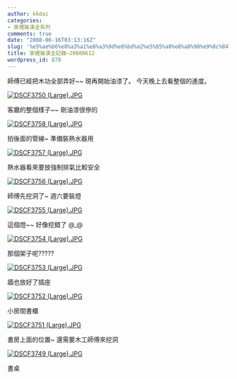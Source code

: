 ```yaml
---
author: kkdai
categories:
- 家裡裝潢全系列
comments: true
date: "2008-06-16T03:13:16Z"
slug: '%e5%ae%b6%e8%a3%a1%e8%a3%9d%e6%bd%a2%e5%85%a8%e8%a8%98%e9%8c%84-20080612'
title: 家裡裝潢全記錄–20080612
wordpress_id: 878
---
```


師傅已經把木功全部弄好~~ 現再開始油漆了。 今天晚上去看整個的進度。

[![DSCF3750 (Large).JPG](http://farm4.static.flickr.com/3110/2581508036_10f23fff53.jpg)](http://www.flickr.com/photos/27643002@N00/2581508036/)

客廳的整個樣子~~ 剛油漆很慘的


<!--more-->
 

[![DSCF3758 (Large).JPG](http://farm4.static.flickr.com/3180/2581510878_d27e5e0788.jpg)](http://www.flickr.com/photos/27643002@N00/2581510878/)

拍後面的管線~ 準備裝熱水器用

[![DSCF3757 (Large).JPG](http://farm4.static.flickr.com/3155/2581510604_e2ab18a438.jpg)](http://www.flickr.com/photos/27643002@N00/2581510604/)

熱水器看來要放強制排氣比較安全

[![DSCF3756 (Large).JPG](http://farm4.static.flickr.com/3100/2580682991_7a99836da0.jpg)](http://www.flickr.com/photos/27643002@N00/2580682991/)

師傅先挖洞了~ 週六要裝燈

[![DSCF3755 (Large).JPG](http://farm4.static.flickr.com/3009/2581509902_93c163642c.jpg)](http://www.flickr.com/photos/27643002@N00/2581509902/)

這個燈~~ 好像挖錯了 @_@

[![DSCF3754 (Large).JPG](http://farm4.static.flickr.com/3146/2581509606_25d8be49b3.jpg)](http://www.flickr.com/photos/27643002@N00/2581509606/)

那個架子呢?????

[![DSCF3753 (Large).JPG](http://farm4.static.flickr.com/3270/2580681971_0769f6e1ed.jpg)](http://www.flickr.com/photos/27643002@N00/2580681971/)

牆也放好了插座

[![DSCF3752 (Large).JPG](http://farm4.static.flickr.com/3282/2581508906_285b7a4a47.jpg)](http://www.flickr.com/photos/27643002@N00/2581508906/)

小房間書櫃

[![DSCF3751 (Large).JPG](http://farm4.static.flickr.com/3009/2580681283_bfe73b5cf9.jpg)](http://www.flickr.com/photos/27643002@N00/2580681283/)

書房上面的位置~ 還需要木工師傅來挖洞

[](http://www.flickr.com/photos/27643002@N00/2581508036/)

[![DSCF3749 (Large).JPG](http://farm4.static.flickr.com/3266/2581507672_404316ab15.jpg)](http://www.flickr.com/photos/27643002@N00/2581507672/)

書桌
